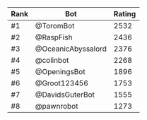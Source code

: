 Rank|Bot|Rating
---|---|---
#1|@ToromBot|2532
#2|@RaspFish|2436
#3|@OceanicAbyssalord|2376
#4|@colinbot|2268
#5|@OpeningsBot|1896
#6|@Groot123456|1753
#7|@DavidsGuterBot|1555
#8|@pawnrobot|1273

